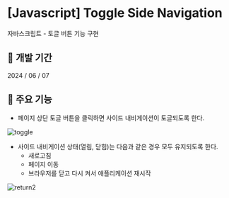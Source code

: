 # [Javascript] Toggle Side Navigation

자바스크립트 - 토글 버튼 기능 구현

## 📌 개발 기간

2024 / 06 / 07

## 📌 주요 기능

- 페이지 상단 토글 버튼을 클릭하면 사이드 내비게이션이 토글되도록 한다.

![toggle](https://github.com/SeungEunLeee/JS-training/assets/73871536/2f9b3fe8-440a-419f-9d5b-78b619874809)


- 사이드 내비게이션 상태(열림, 닫힘)는 다음과 같은 경우 모두 유지되도록 한다.
  - 새로고침
  - 페이지 이동
  - 브라우저를 닫고 다시 켜서 애플리케이션 재시작

![return2](https://github.com/SeungEunLeee/JS-training/assets/73871536/60e6f87b-2912-49e4-b38e-484f5b960968)
